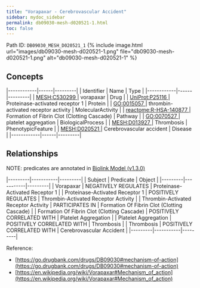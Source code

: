```yaml
---
title: "Vorapaxar - Cerebrovascular Accident"
sidebar: mydoc_sidebar
permalink: db09030-mesh-d020521-1.html
toc: false 
---
```



Path ID: `DB09030_MESH_D020521_1`
{% include image.html url="images/db09030-mesh-d020521-1.png" file="db09030-mesh-d020521-1.png" alt="db09030-mesh-d020521-1" %}

## Concepts

|------------|------|---------|
| Identifier | Name | Type    |
|------------|------|---------|
| <a href="https://identifiers.org/MESH:C530299">MESH:C530299 </a> | vorapaxar | Drug |
| <a href="https://identifiers.org/UniProt:P25116">UniProt:P25116 </a> | Proteinase-activated receptor 1 | Protein |
| <a href="https://identifiers.org/GO:0015057">GO:0015057 </a> | thrombin-activated receptor activity | MolecularActivity |
| <a href="https://identifiers.org/reactome:R-HSA-140877">reactome:R-HSA-140877 </a> | Formation of Fibrin Clot (Clotting Cascade) | Pathway |
| <a href="https://identifiers.org/GO:0070527">GO:0070527 </a> | platelet aggregation | BiologicalProcess |
| <a href="https://identifiers.org/MESH:D013927">MESH:D013927 </a> | Thrombosis | PhenotypicFeature |
| <a href="https://identifiers.org/MESH:D020521">MESH:D020521 </a> | Cerebrovascular accident | Disease |
|------------|------|---------|

## Relationships


NOTE: predicates are annotated in <a href="https://github.com/biolink/biolink-model/releases/tag/v1.3.0">Biolink Model (v1.3.0)</a>

|---------|-----------|---------|
| Subject | Predicate | Object  |
|---------|-----------|---------|
| Vorapaxar | NEGATIVELY REGULATES | Proteinase-Activated Receptor 1 |
| Proteinase-Activated Receptor 1 | POSITIVELY REGULATES | Thrombin-Activated Receptor Activity |
| Thrombin-Activated Receptor Activity | PARTICIPATES IN | Formation Of Fibrin Clot (Clotting Cascade) |
| Formation Of Fibrin Clot (Clotting Cascade) | POSITIVELY CORRELATED WITH | Platelet Aggregation |
| Platelet Aggregation | POSITIVELY CORRELATED WITH | Thrombosis |
| Thrombosis | POSITIVELY CORRELATED WITH | Cerebrovascular Accident |
|---------|-----------|---------|

Reference: 
  - [https://go.drugbank.com/drugs/DB09030#mechanism-of-action](https://go.drugbank.com/drugs/DB09030#mechanism-of-action)
  - [https://en.wikipedia.org/wiki/Vorapaxar#Mechanism_of_action](https://en.wikipedia.org/wiki/Vorapaxar#Mechanism_of_action)
